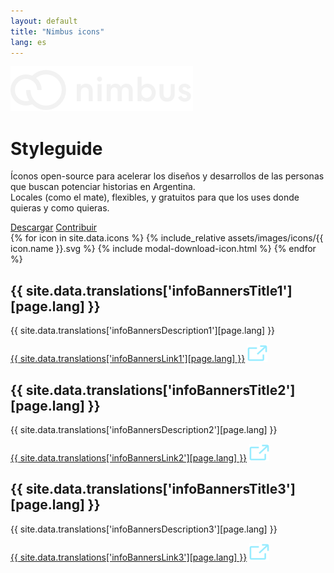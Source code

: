 ```yaml
---
layout: default
title: "Nimbus icons"
lang: es
---
```


<div class="container"> 
	<div class="row mt-4"> 
		<div class="col col-md-10"> 
			<img src="assets/images/nimbus-logo-white.svg" alt="Nimbus logo" class="logo"/>
			<div class="hero justify-content-left"> 
				<h1 class="hero-title mb-0">
				Styleguide
				</h1>
				<p class="mt-0 mb-5">
				Íconos open-source para acelerar los diseños y desarrollos de las personas que buscan potenciar historias en Argentina.
				<br>
				Locales (como el mate), flexibles, y gratuitos para que los uses donde quieras y como quieras.
				</p>
				<span>
					<a class="btn btn-primary mr-3" href="www.tiendanube.com">Descargar</a>
					<a class="btn btn-link" href="www.tiendanube.com">Contribuir</a>
				</span> 
			</div>
		</div>
	</div>
	<div class="row mt-5">
		<div class="col col-md-10 icon-gallery-wrapper">
			{% for icon in site.data.icons %}
			    <span data-name="{{ icon.name }}" data-url="assets/images/icons/{{ icon.name }}.svg" class="js-icon icon-gallery-item">
			    	{% include_relative assets/images/icons/{{ icon.name }}.svg %}
			    	{% include modal-download-icon.html %}
			    </span>
			{% endfor %}
		</div>
	</div>
	<div class="row mb-5 align-items-center"> 
		<div class="col-12 col-md-4 m-0"> 
			<h2 class="mb-1">{{ site.data.translations['infoBannersTitle1'][page.lang] }}</h2>
			<p class="m-0 mb-2">{{ site.data.translations['infoBannersDescription1'][page.lang] }}</p>
			<a class="btn-link font-s" href="www.tiendanube.com">{{ site.data.translations['infoBannersLink1'][page.lang] }}</a>
			<img src="assets/images/external-link-2.svg" class="mt-1 ml-1 svg-icon-primary"/>
		</div>
		<div class="col-12 col-md-4 m-0"> 
			<h2 class="mb-1">{{ site.data.translations['infoBannersTitle2'][page.lang] }}</h2>
			<p class="mt-0 mb-2">{{ site.data.translations['infoBannersDescription2'][page.lang] }}</p>
			<a class="btn-link font-s" href="www.tiendanube.com">{{ site.data.translations['infoBannersLink2'][page.lang] }}</a>
			<img src="assets/images/external-link-2.svg" class="mt-1 ml-1 svg-icon-primary"/>
		</div>
		<div class="col-12 col-md-4 m-0"> 
			<h2 class="mb-1">{{ site.data.translations['infoBannersTitle3'][page.lang] }}</h2>
			<p class="mt-0 mb-2">{{ site.data.translations['infoBannersDescription3'][page.lang] }}</p>
			<a class="btn-link font-s" href="www.tiendanube.com">{{ site.data.translations['infoBannersLink3'][page.lang] }}</a> 
			<img src="assets/images/external-link-2.svg" class="mt-1 ml-1 svg-icon-primary"/>
		</div>
	</div>
	<div class="row justify-content-center"> 
		<div class="col-md-6"> 
		</div>
	</div>
</div>